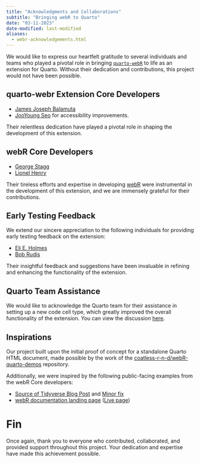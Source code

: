 ```yaml
---
title: "Acknowledgments and Collaborations"
subtitle: "Bringing webR to Quarto"
date: "03-11-2023"
date-modified: last-modified
aliases:
  - webr-acknowledgements.html
---
```


We would like to express our heartfelt gratitude to several individuals and teams who played a pivotal role in bringing [`quarto-webR`](https://github.com/coatless/quarto-webr) to life as an extension for Quarto. Without their dedication and contributions, this project would not have been possible.

## quarto-webr Extension Core Developers

- [James Joseph Balamuta](https://github.com/coatless)
- [JooYoung Seo](https://github.com/jooyoungseo) for accessibility improvements.

Their relentless dedication have played a pivotal role in shaping the development of this extension.

## webR Core Developers

- [George Stagg](https://github.com/georgestagg)
- [Lionel Henry](https://github.com/lionel-)

Their tireless efforts and expertise in developing [webR](https://docs.r-wasm.org/webr/latest/) were instrumental in the development of this extension, and we are immensely grateful for their contributions.

## Early Testing Feedback

We extend our sincere appreciation to the following individuals for providing early testing feedback on the extension:

- [Eli E. Holmes](https://eeholmes.github.io/)
- [Bob Rudis](https://rud.is/)

Their insightful feedback and suggestions have been invaluable in refining and enhancing the functionality of the extension.

## Quarto Team Assistance

We would like to acknowledge the Quarto team for their assistance in setting up a new code cell type, which greatly improved the overall functionality of the extension. You can view the discussion [here](https://github.com/quarto-dev/quarto-cli/discussions/4761#discussioncomment-5336636).

## Inspirations

Our project built upon the initial proof of concept for a standalone Quarto HTML document, made possible by the work of the [coatless-r-n-d/webR-quarto-demos](https://github.com/coatless-r-n-d/webR-quarto-demos) repository.

Additionally, we were inspired by the following public-facing examples from the webR Core developers:

- [Source of Tidyverse Blog Post](https://github.com/tidyverse/tidyverse.org/pull/617/files) and [Minor fix](https://github.com/tidyverse/tidyverse.org/commit/72bb2dd7ca0b2f211498a891aa54f55ddcad5014)
- [webR documentation landing page](https://github.com/r-wasm/webr/blob/53acd8861c44f1f167941d0a40f62b0cc23852da/src/docs/index.qmd#L23-L68) ([Live page](https://docs.r-wasm.org/webr/latest/))

# Fin

Once again, thank you to everyone who contributed, collaborated, and provided support throughout this project. Your dedication and expertise have made this achievement possible.